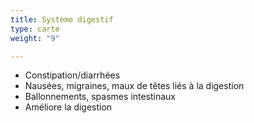 ```yaml
---
title: Système digestif
type: carte
weight: "9"

---
```

* Constipation/diarrhées
* Nausées, migraines, maux de têtes liés à la digestion
* Ballonnements, spasmes intestinaux
* Améliore la digestion